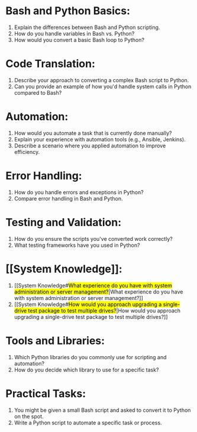 
# Bash and Python Basics:

1. Explain the differences between Bash and Python scripting.
2. How do you handle variables in Bash vs. Python?
3. How would you convert a basic Bash loop to Python?

# Code Translation:

1. Describe your approach to converting a complex Bash script to Python.
2. Can you provide an example of how you'd handle system calls in Python compared to Bash?

# Automation:

1. How would you automate a task that is currently done manually?
2. Explain your experience with automation tools (e.g., Ansible, Jenkins).
3. Describe a scenario where you applied automation to improve efficiency.

# Error Handling:

1. How do you handle errors and exceptions in Python?
2. Compare error handling in Bash and Python.

# Testing and Validation:

1. How do you ensure the scripts you've converted work correctly?
2. What testing frameworks have you used in Python?

# [[System Knowledge]]:

1. [[System Knowledge#<mark style="background FFB8EBA6;">What experience do you have with system administration or server management?</mark>|What experience do you have with system administration or server management?]]
2. [[System Knowledge#<mark style="background FFB8EBA6;">How would you approach upgrading a single-drive test package to test multiple drives?</mark>|How would you approach upgrading a single-drive test package to test multiple drives?]]

# Tools and Libraries:

1. Which Python libraries do you commonly use for scripting and automation?
2. How do you decide which library to use for a specific task?

# Practical Tasks:

1. You might be given a small Bash script and asked to convert it to Python on the spot.
2. Write a Python script to automate a specific task or process.